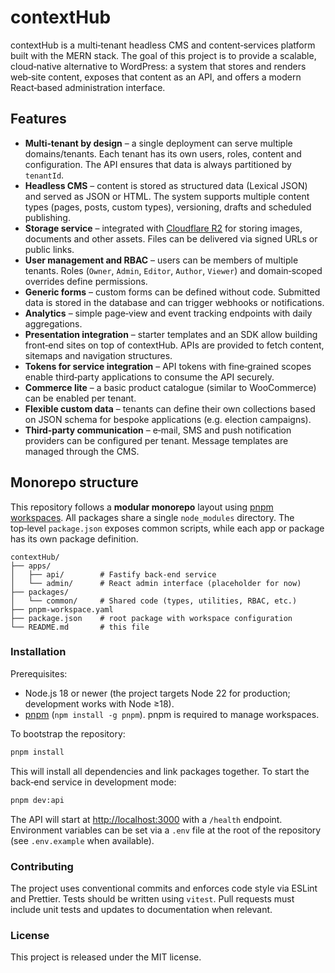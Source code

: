 # contextHub

contextHub is a multi‑tenant headless CMS and content‑services platform built with the MERN stack.  The goal of this project is to provide a scalable, cloud‑native alternative to WordPress: a system that stores and renders web‑site content, exposes that content as an API, and offers a modern React‑based administration interface.

## Features

* **Multi‑tenant by design** – a single deployment can serve multiple domains/tenants.  Each tenant has its own users, roles, content and configuration.  The API ensures that data is always partitioned by `tenantId`.
* **Headless CMS** – content is stored as structured data (Lexical JSON) and served as JSON or HTML.  The system supports multiple content types (pages, posts, custom types), versioning, drafts and scheduled publishing.
* **Storage service** – integrated with [Cloudflare R2](https://www.cloudflare.com/products/r2/) for storing images, documents and other assets.  Files can be delivered via signed URLs or public links.
* **User management and RBAC** – users can be members of multiple tenants.  Roles (`Owner`, `Admin`, `Editor`, `Author`, `Viewer`) and domain‑scoped overrides define permissions.
* **Generic forms** – custom forms can be defined without code.  Submitted data is stored in the database and can trigger webhooks or notifications.
* **Analytics** – simple page‑view and event tracking endpoints with daily aggregations.
* **Presentation integration** – starter templates and an SDK allow building front‑end sites on top of contextHub.  APIs are provided to fetch content, sitemaps and navigation structures.
* **Tokens for service integration** – API tokens with fine‑grained scopes enable third‑party applications to consume the API securely.
* **Commerce lite** – a basic product catalogue (similar to WooCommerce) can be enabled per tenant.
* **Flexible custom data** – tenants can define their own collections based on JSON schema for bespoke applications (e.g. election campaigns).
* **Third‑party communication** – e‑mail, SMS and push notification providers can be configured per tenant.  Message templates are managed through the CMS.

## Monorepo structure

This repository follows a **modular monorepo** layout using [pnpm workspaces](https://pnpm.io/workspaces).  All packages share a single `node_modules` directory.  The top‑level `package.json` exposes common scripts, while each app or package has its own package definition.

```
contextHub/
├── apps/
│   ├── api/        # Fastify back‑end service
│   └── admin/      # React admin interface (placeholder for now)
├── packages/
│   └── common/     # Shared code (types, utilities, RBAC, etc.)
├── pnpm-workspace.yaml
├── package.json    # root package with workspace configuration
└── README.md       # this file
```

### Installation

Prerequisites:

* Node.js 18 or newer (the project targets Node 22 for production; development works with Node ≥18).
* [pnpm](https://pnpm.io/) (`npm install -g pnpm`).  pnpm is required to manage workspaces.

To bootstrap the repository:

```bash
pnpm install
```

This will install all dependencies and link packages together.  To start the back‑end service in development mode:

```bash
pnpm dev:api
```

The API will start at [http://localhost:3000](http://localhost:3000) with a `/health` endpoint.  Environment variables can be set via a `.env` file at the root of the repository (see `.env.example` when available).

### Contributing

The project uses conventional commits and enforces code style via ESLint and Prettier.  Tests should be written using `vitest`.  Pull requests must include unit tests and updates to documentation when relevant.

### License

This project is released under the MIT license.
